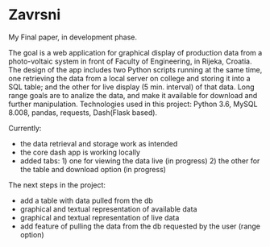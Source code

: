 # Zavrsni
My Final paper, in development phase.

The goal is a web application for graphical display of production data from a photo-voltaic system in front of Faculty of Engineering, in Rijeka, Croatia. The design of the app includes two Python scripts running at the same time, one retrieving the data from a local server on college and storing it into a SQL table; and the other for live display (5 min. interval) of that data. Long range goals are to analize the data, and make it available for download and further manipulation. Technologies used in this project: Python 3.6, MySQL 8.008, pandas, requests, Dash(Flask based).

Currently:
- the data retrieval and storage work as intended
- the core dash app is working locally
- added tabs: 1) one for viewing the data live (in progress)
              2) the other for the table and download option (in progress)  

The next steps in the project:
- add a table with data pulled from the db
- graphical and textual representation of available data
- graphical and textual representation of live data
- add feature of pulling the data from the db requested by the user (range option)

